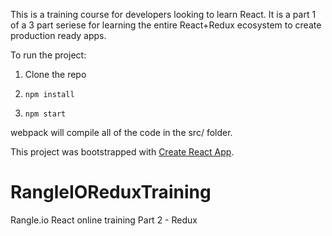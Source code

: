 This is a training course for developers looking to learn React. It is a part 1 of a 3 part seriese for learning the entire React+Redux ecosystem to create production ready apps. 

To run the project:

1. Clone the repo

2. `npm install`

3. `npm start`

webpack will compile all of the code in the src/ folder. 

This project was bootstrapped with [Create React App](https://github.com/facebookincubator/create-react-app).
# RangleIOReduxTraining
Rangle.io React online training Part 2 - Redux

